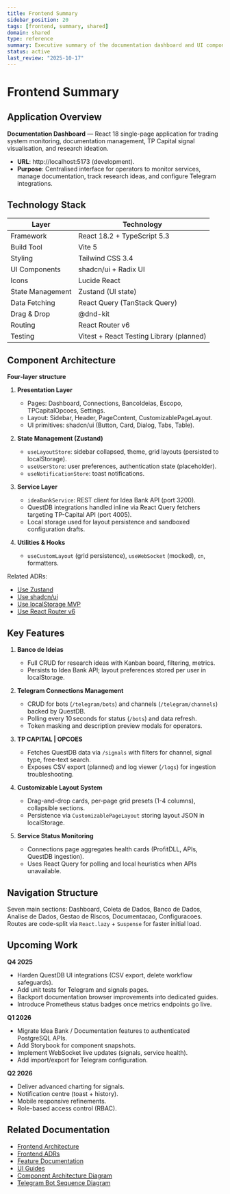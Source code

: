 ```yaml
---
title: Frontend Summary
sidebar_position: 20
tags: [frontend, summary, shared]
domain: shared
type: reference
summary: Executive summary of the documentation dashboard and UI components
status: active
last_review: "2025-10-17"
---
```


# Frontend Summary

## Application Overview

**Documentation Dashboard** — React 18 single-page application for trading system monitoring, documentation management, TP Capital signal visualisation, and research ideation.

- **URL**: http://localhost:5173 (development).
- **Purpose**: Centralised interface for operators to monitor services, manage documentation, track research ideas, and configure Telegram integrations.

## Technology Stack

| Layer | Technology |
|-------|------------|
| Framework | React 18.2 + TypeScript 5.3 |
| Build Tool | Vite 5 |
| Styling | Tailwind CSS 3.4 |
| UI Components | shadcn/ui + Radix UI |
| Icons | Lucide React |
| State Management | Zustand (UI state) |
| Data Fetching | React Query (TanStack Query) |
| Drag & Drop | @dnd-kit |
| Routing | React Router v6 |
| Testing | Vitest + React Testing Library (planned) |

## Component Architecture

**Four-layer structure**

1. **Presentation Layer**
   - Pages: Dashboard, Connections, BancoIdeias, Escopo, TPCapitalOpcoes, Settings.
   - Layout: Sidebar, Header, PageContent, CustomizablePageLayout.
   - UI primitives: shadcn/ui (Button, Card, Dialog, Tabs, Table).

2. **State Management (Zustand)**
   - `useLayoutStore`: sidebar collapsed, theme, grid layouts (persisted to localStorage).
   - `useUserStore`: user preferences, authentication state (placeholder).
   - `useNotificationStore`: toast notifications.

3. **Service Layer**
   - `ideaBankService`: REST client for Idea Bank API (port 3200).
   - QuestDB integrations handled inline via React Query fetchers targeting TP-Capital API (port 4005).
   - Local storage used for layout persistence and sandboxed configuration drafts.

4. **Utilities & Hooks**
   - `useCustomLayout` (grid persistence), `useWebSocket` (mocked), `cn`, formatters.

Related ADRs:
- [Use Zustand](../../frontend/architecture/decisions/2025-10-11-adr-0001-use-zustand-for-state-management.md)
- [Use shadcn/ui](../../frontend/architecture/decisions/2025-10-11-adr-0002-use-shadcn-ui-for-design-system.md)
- [Use localStorage MVP](../../frontend/architecture/decisions/2025-10-11-adr-0003-use-localstorage-for-mvp.md)
- [Use React Router v6](../../frontend/architecture/decisions/2025-10-11-adr-0004-use-react-router-v6-for-navigation.md)

## Key Features

1. **Banco de Ideias**
   - Full CRUD for research ideas with Kanban board, filtering, metrics.
   - Persists to Idea Bank API; layout preferences stored per user in localStorage.

2. **Telegram Connections Management**
   - CRUD for bots (`/telegram/bots`) and channels (`/telegram/channels`) backed by QuestDB.
   - Polling every 10 seconds for status (`/bots`) and data refresh.
   - Token masking and description preview modals for operators.

3. **TP CAPITAL | OPCOES**
   - Fetches QuestDB data via `/signals` with filters for channel, signal type, free-text search.
   - Exposes CSV export (planned) and log viewer (`/logs`) for ingestion troubleshooting.

4. **Customizable Layout System**
   - Drag-and-drop cards, per-page grid presets (1-4 columns), collapsible sections.
   - Persistence via `CustomizablePageLayout` storing layout JSON in localStorage.

5. **Service Status Monitoring**
   - Connections page aggregates health cards (ProfitDLL, APIs, QuestDB ingestion).
   - Uses React Query for polling and local heuristics when APIs unavailable.

## Navigation Structure

Seven main sections: Dashboard, Coleta de Dados, Banco de Dados, Analise de Dados, Gestao de Riscos, Documentacao, Configuracoes. Routes are code-split via `React.lazy` + `Suspense` for faster initial load.

## Upcoming Work

**Q4 2025**
- Harden QuestDB UI integrations (CSV export, delete workflow safeguards).
- Add unit tests for Telegram and signals pages.
- Backport documentation browser improvements into dedicated guides.
- Introduce Prometheus status badges once metrics endpoints go live.

**Q1 2026**
- Migrate Idea Bank / Documentation features to authenticated PostgreSQL APIs.
- Add Storybook for component snapshots.
- Implement WebSocket live updates (signals, service health).
- Add import/export for Telegram configuration.

**Q2 2026**
- Deliver advanced charting for signals.
- Notification centre (toast + history).
- Mobile responsive refinements.
- Role-based access control (RBAC).

## Related Documentation

- [Frontend Architecture](../../frontend/architecture/overview.md)
- [Frontend ADRs](../../frontend/architecture/decisions/README.md)
- [Feature Documentation](../../frontend/features/features.md)
- [UI Guides](../../frontend/guides/README.md)
- [Component Architecture Diagram](../diagrams-overview.md#3-component-architecture---frontend)
- [Telegram Bot Sequence Diagram](../diagrams-overview.md#4-sequence---telegram-bot-configuration)
